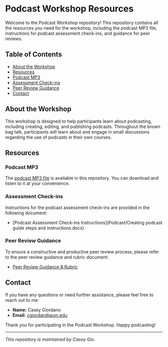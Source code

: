 # Podcast Workshop Resources

Welcome to the Podcast Workshop repository! This repository contains all the resources you need for the workshop, including the podcast MP3 file, instructions for podcast assessment check-ins, and guidance for peer reviews.

## Table of Contents

- [About the Workshop](#about-the-workshop)
- [Resources](#resources)
- [Podcast MP3](#podcast-mp3)
- [Assessment Check-ins](#assessment-check-ins)
- [Peer Review Guidance](#peer-review-guidance)
- [Contact](#contact)

## About the Workshop

This workshop is designed to help participants learn about podcasting, including creating, editing, and publishing podcasts. Throughout the brown bag talk, participants will learn about and engage in small discussions regarding the use of podcasts in their own courses. 

## Resources

### Podcast MP3

The [podcast MP3 file](path/to/your/podcast.mp3) is available in this repository. You can download and listen to it at your convenience.

### Assessment Check-ins

Instructions for the podcast assessment check-ins are provided in the following document:

- [Podcast Assessment Check-ins Instructions](Podcast/Creating podcast guide steps and instructions.docx)

### Peer Review Guidance

To ensure a constructive and productive peer review process, please refer to the peer review guidance and rubric document:

- [Peer Review Guidance & Rubric](path/to/peer_review_guidance_and_rubric.md)

## Contact

If you have any questions or need further assistance, please feel free to reach out to me:

- **Name:** Casey Giordano
- **Email:** [cgiordan@aum.edu](mailto:cgiordan@aum.edu)

Thank you for participating in the Podcast Workshop. Happy podcasting!

---

*This repository is maintained by Casey Gio.*
